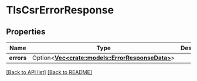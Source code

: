# TlsCsrErrorResponse

## Properties

Name | Type | Description | Notes
------------ | ------------- | ------------- | -------------
**errors** | Option<[**Vec&lt;crate::models::ErrorResponseData&gt;**](ErrorResponseData.md)> |  | 

[[Back to API list]](../README.md#documentation-for-api-endpoints) [[Back to README]](../README.md)


